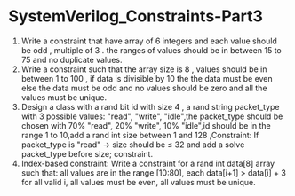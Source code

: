 # SystemVerilog_Constraints-Part3
1. Write a constraint that have array of 6 integers and each value should be odd , multiple of 3 . the ranges of values should be in between 15 to 75 and no duplicate values.
2. Write a constraint such that the array size is 8 , values should be in between 1 to 100 , if data is divisible by 10 the the data must be even else the data must be odd and no values should be zero and all the values must be unique.
3. Design a class with a rand bit id with size 4 , a rand string packet_type with 3 possible values: "read", "write", "idle",the packet_type should be chosen with 70% "read", 20% "write", 10% "idle",id should be in the range 1 to 10,add a rand int size between 1 and 128 ,Constraint: If packet_type is "read" → size should be ≤ 32 and add a solve packet_type before size; constraint.
4. Index-based constraint:
Write a constraint for a rand int data[8] array such that: all values are in the range [10:80], each data[i+1] > data[i] + 3 for all valid i, all values must be even, all values must be unique.

